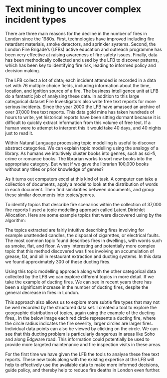 # Text mining to uncover complex incident types

There are three main reasons for the decline in the number of fires in London since the 1980s. First, technologies have improved including fire retardant materials, smoke detectors, and sprinkler systems. Second, the London Fire Brigade’s (LFBs) active education and outreach programme has been very effective at raising awareness of fire safety issues. Finally, data has been methodically collected and used by the LFB to discover patterns, which has been key to identifying fire risk, leading to informed policy and decision making.

The LFB collect a lot of data; each incident attended is recorded in a data set with 76 multiple choice  fields, including information about the time, location, and ignition source of a fire. The business intelligence unit at LFB do a fantastic job of analysing these data. In addition to this large categorical dataset Fire Investigators also write free text reports for more serious incidents. Since the year 2000 the LFB have amassed an archive of over 37,000 free text reports. This data gold mine has taken hundreds of hours to write, yet historical reports have been sitting dormant because it is difficult to quickly extract information from this volume of free text. If a human were to attempt to interpret this it would take 40 days, and 40 nights just to read it.

Within Natural Language processing topic modelling is useful to discover abstract categories. We can explain topic modelling using the analogy of a library. As humans we intuitively cluster books into genres, such as sci-fi, crime or romance books. The librarian works to sort new books into the appropriate category. But what if we gave the librarian 100,000 books without any titles or prior knowledge of genres?

As it turns out computers excel at this kind of task. A computer can take a collection of documents, apply a model to look at the distribution of words in each document. Then find similarities between documents, and group these similar documents into topics/genres.

To identify topics that describe fire scenarios within the collection of 37,000 fire reports I used a topic modelling approach called Latent Dirichlet Allocation. Here are some example topics that were discovered using by the algorithm:

The topics extracted are fairly intuitive describing fires involving for example unattended candles, the disposal of cigarettes, or electrical faults. The most common topic found describes fires in dwellings, with words such as smoke, flat, and floor. A very interesting and potentially more complex topic that this method discovered was fires involving an accumulation of grease, fat, and oil in restaurant extraction and ducting systems. In this data we found approximately 300 of these ducting fires.

Using this topic modelling approach along with the other categorical data collected by the LFB we can explore different topics in more detail. If we take the example of ducting fires. We can see in recent years there has been a significant increase in the number of ducting fires, despite the general decrease in fires in London.

This approach also allows us to explore more subtle fire types that may not be well recorded by the structured data set. I created a tool to explore the geographic distribution of topics, again using the example of the ducting fires,. In the below image each red circle represents a ducting fire, where the circle radius indicates the fire severity, larger circles are larger fires. Individual data points can also be viewed by clicking on the circle. We can see that this ducting problem is particularly dangerous in areas like Soho and along Edgware road. This information could potentially be used to provide more targeted maintenance and fire inspection visits in these areas.

For the first time we have given the LFB the tools to analyse these free text reports. These new tools along with the existing expertise at the LFB will help to effectively use the available data to make more informed decisions, guide policy, and thereby help to reduce fire deaths in London even further.
